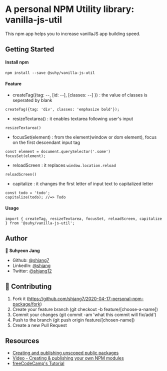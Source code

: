 # A personal NPM Utility library: vanilla-js-util

This npm app helps you to increase vanillaJS app building speed.

## Getting Started
#### Install npm
```
npm install --save @suhy/vanilla-js-util
```

#### Feature
- createTag({tag: --, [id: --], [classes: --] })
  : the value of classes is seperated by blank
```
createTag({tag: 'div', classes: 'emphasize bold'});
```

- resizeTextarea()
  : it enables textarea following user's input
```
resizeTextarea()
```

- focusSet(element)
  : from the element(window or dom element), focus on the first descendant input tag
```
const element = document.querySelector('.some')
focusSet(element);
```

- reloadScreen
  : it replaces `window.location.reload`
```
reloadScreen()
```

- capitalize
  : it changes the first letter of input text to capitalized letter
```
const todo = 'todo';
capitalize(todo); //=> Todo
```

#### Usage
```
import { createTag, resizeTextarea, focusSet, reloadScreen, capitalize } from '@suhy/vanilla-js-util';
```

## Author

👤 **Suhyeon Jang**

- Github: [@shjang7](https://github.com/shjang7)
- LinkedIn: [@shjang](https://www.linkedin.com/in/shjang/)
- Twitter: [@shjang12](https://twitter.com/shjang12)

## 🤝 Contributing

1. Fork it (https://github.com/shjang7/2020-04-17-personal-npm-package/fork)
2. Create your feature branch (git checkout -b feature/[choose-a-name])
3. Commit your changes (git commit -am 'what this commit will fix/add')
4. Push to the branch (git push origin feature/[chosen-name])
5. Create a new Pull Request

## Resources

* [Creating and publishing unscoped public packages](https://docs.npmjs.com/creating-and-publishing-unscoped-public-packages)
* [Video - Creating & publishing your own NPM modules](https://www.youtube.com/watch?v=rTsz09zRuTU)
* [freeCodeCamp's Tutorial](https://www.freecodecamp.org/news/how-to-make-a-beautiful-tiny-npm-package-and-publish-it-2881d4307f78/)
